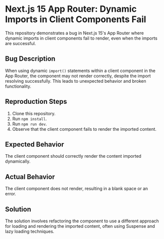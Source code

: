 # Next.js 15 App Router: Dynamic Imports in Client Components Fail

This repository demonstrates a bug in Next.js 15's App Router where dynamic imports in client components fail to render, even when the imports are successful.

## Bug Description

When using dynamic `import()` statements within a client component in the App Router, the component may not render correctly, despite the import resolving successfully. This leads to unexpected behavior and broken functionality.

## Reproduction Steps

1. Clone this repository.
2. Run `npm install`.
3. Run `npm run dev`.
4. Observe that the client component fails to render the imported content.

## Expected Behavior

The client component should correctly render the content imported dynamically.

## Actual Behavior

The client component does not render, resulting in a blank space or an error.

## Solution

The solution involves refactoring the component to use a different approach for loading and rendering the imported content, often using Suspense and lazy loading techniques.